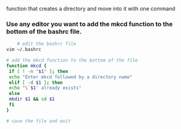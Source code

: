 function that creates a directory and move into it with one command

### Use any editor you want to add the mkcd function to the bottom of the bashrc file.

```sh
    # edit the bashrc file
vim ~/.bashrc

# add the mkcd function to the bottom of the file
function mkcd {
 if [ ! -n "$1" ]; then
 echo "Enter mkcd followed by a directory name"
 elif [ -d $1 ]; then
 echo "\`$1' already exists"
 else
 mkdir $1 && cd $1
 fi
}

# save the file and exit
```